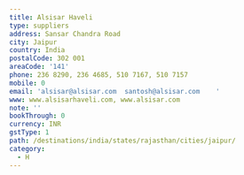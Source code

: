 ```yaml
---
title: Alsisar Haveli
type: suppliers
address: Sansar Chandra Road
city: Jaipur
country: India
postalCode: 302 001
areaCode: '141'
phone: 236 8290, 236 4685, 510 7167, 510 7157
mobile: 0
email: 'alsisar@alsisar.com  santosh@alsisar.com    '
www: www.alsisarhaveli.com, www.alsisar.com
note: ''
bookThrough: 0
currency: INR
gstType: 1
path: /destinations/india/states/rajasthan/cities/jaipur/
category:
  - H
---
```


